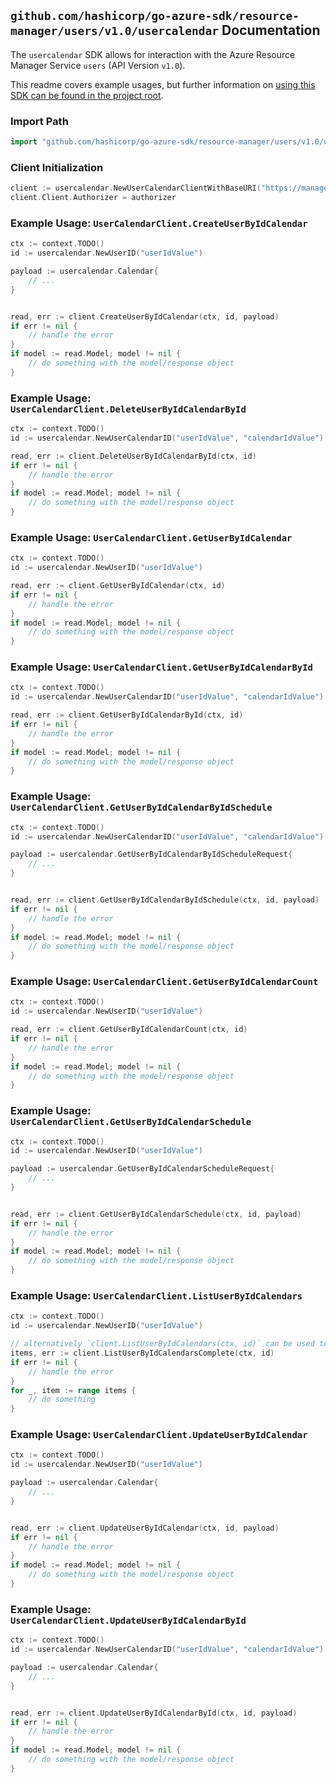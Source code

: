 
## `github.com/hashicorp/go-azure-sdk/resource-manager/users/v1.0/usercalendar` Documentation

The `usercalendar` SDK allows for interaction with the Azure Resource Manager Service `users` (API Version `v1.0`).

This readme covers example usages, but further information on [using this SDK can be found in the project root](https://github.com/hashicorp/go-azure-sdk/tree/main/docs).

### Import Path

```go
import "github.com/hashicorp/go-azure-sdk/resource-manager/users/v1.0/usercalendar"
```


### Client Initialization

```go
client := usercalendar.NewUserCalendarClientWithBaseURI("https://management.azure.com")
client.Client.Authorizer = authorizer
```


### Example Usage: `UserCalendarClient.CreateUserByIdCalendar`

```go
ctx := context.TODO()
id := usercalendar.NewUserID("userIdValue")

payload := usercalendar.Calendar{
	// ...
}


read, err := client.CreateUserByIdCalendar(ctx, id, payload)
if err != nil {
	// handle the error
}
if model := read.Model; model != nil {
	// do something with the model/response object
}
```


### Example Usage: `UserCalendarClient.DeleteUserByIdCalendarById`

```go
ctx := context.TODO()
id := usercalendar.NewUserCalendarID("userIdValue", "calendarIdValue")

read, err := client.DeleteUserByIdCalendarById(ctx, id)
if err != nil {
	// handle the error
}
if model := read.Model; model != nil {
	// do something with the model/response object
}
```


### Example Usage: `UserCalendarClient.GetUserByIdCalendar`

```go
ctx := context.TODO()
id := usercalendar.NewUserID("userIdValue")

read, err := client.GetUserByIdCalendar(ctx, id)
if err != nil {
	// handle the error
}
if model := read.Model; model != nil {
	// do something with the model/response object
}
```


### Example Usage: `UserCalendarClient.GetUserByIdCalendarById`

```go
ctx := context.TODO()
id := usercalendar.NewUserCalendarID("userIdValue", "calendarIdValue")

read, err := client.GetUserByIdCalendarById(ctx, id)
if err != nil {
	// handle the error
}
if model := read.Model; model != nil {
	// do something with the model/response object
}
```


### Example Usage: `UserCalendarClient.GetUserByIdCalendarByIdSchedule`

```go
ctx := context.TODO()
id := usercalendar.NewUserCalendarID("userIdValue", "calendarIdValue")

payload := usercalendar.GetUserByIdCalendarByIdScheduleRequest{
	// ...
}


read, err := client.GetUserByIdCalendarByIdSchedule(ctx, id, payload)
if err != nil {
	// handle the error
}
if model := read.Model; model != nil {
	// do something with the model/response object
}
```


### Example Usage: `UserCalendarClient.GetUserByIdCalendarCount`

```go
ctx := context.TODO()
id := usercalendar.NewUserID("userIdValue")

read, err := client.GetUserByIdCalendarCount(ctx, id)
if err != nil {
	// handle the error
}
if model := read.Model; model != nil {
	// do something with the model/response object
}
```


### Example Usage: `UserCalendarClient.GetUserByIdCalendarSchedule`

```go
ctx := context.TODO()
id := usercalendar.NewUserID("userIdValue")

payload := usercalendar.GetUserByIdCalendarScheduleRequest{
	// ...
}


read, err := client.GetUserByIdCalendarSchedule(ctx, id, payload)
if err != nil {
	// handle the error
}
if model := read.Model; model != nil {
	// do something with the model/response object
}
```


### Example Usage: `UserCalendarClient.ListUserByIdCalendars`

```go
ctx := context.TODO()
id := usercalendar.NewUserID("userIdValue")

// alternatively `client.ListUserByIdCalendars(ctx, id)` can be used to do batched pagination
items, err := client.ListUserByIdCalendarsComplete(ctx, id)
if err != nil {
	// handle the error
}
for _, item := range items {
	// do something
}
```


### Example Usage: `UserCalendarClient.UpdateUserByIdCalendar`

```go
ctx := context.TODO()
id := usercalendar.NewUserID("userIdValue")

payload := usercalendar.Calendar{
	// ...
}


read, err := client.UpdateUserByIdCalendar(ctx, id, payload)
if err != nil {
	// handle the error
}
if model := read.Model; model != nil {
	// do something with the model/response object
}
```


### Example Usage: `UserCalendarClient.UpdateUserByIdCalendarById`

```go
ctx := context.TODO()
id := usercalendar.NewUserCalendarID("userIdValue", "calendarIdValue")

payload := usercalendar.Calendar{
	// ...
}


read, err := client.UpdateUserByIdCalendarById(ctx, id, payload)
if err != nil {
	// handle the error
}
if model := read.Model; model != nil {
	// do something with the model/response object
}
```
